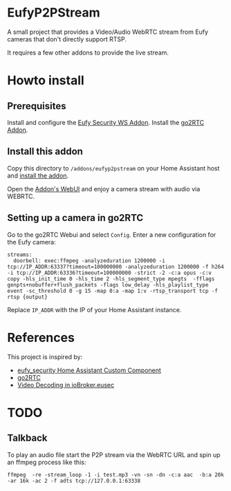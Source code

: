 # EufyP2PStream

A small project that provides a Video/Audio WebRTC stream from Eufy cameras that don't directly support RTSP.

It requires a few other addons to provide the live stream.

# Howto install

## Prerequisites
Install and configure the [Eufy Security WS Addon](https://github.com/bropat/hassio-eufy-security-ws).
Install the [go2RTC Addon](https://github.com/AlexxIT/go2rtc).

## Install this addon
Copy this directory to `/addons/eufyp2pstream` on your Home Assistant host and [install the addon](https://my.home-assistant.io/redirect/supervisor_addon/?addon=local_eufyp2pstream).

Open the [Addon's WebUI](https://my.home-assistant.io/redirect/supervisor_ingress/?addon=local_eufyp2pstream) and enjoy a camera stream with audio via WEBRTC.

## Setting up a camera in go2RTC

Go to the go2RTC Webui and select `Config`. Enter a new configuration for the Eufy camera:
```
streams:
  doorbell: exec:ffmpeg -analyzeduration 1200000 -i tcp://IP_ADDR:63337?timeout=100000000 -analyzeduration 1200000 -f h264 -i tcp://IP_ADDR:63336?timeout=100000000 -strict -2 -c:a opus -c:v copy -hls_init_time 0 -hls_time 2 -hls_segment_type mpegts  -fflags genpts+nobuffer+flush_packets -flags low_delay -hls_playlist_type event -sc_threshold 0 -g 15 -map 0:a -map 1:v -rtsp_transport tcp -f rtsp {output}
```
Replace `IP_ADDR` with the IP of your Home Assistant instance. 

# References
This project is inspired by:

- [eufy_security Home Assistant Custom Component](https://github.com/fuatakgun/eufy_security)
- [go2RTC](https://github.com/AlexxIT/go2rtc)
- [Video Decoding in ioBroker.eusec](https://github.com/bropat/ioBroker.eusec/blob/0a15e1d125f4fd00144af66d57d8d738140ea619/src/lib/eufy-security/video.ts#L14-L65
)

# TODO

## Talkback

To play an audio file start the P2P stream via the WebRTC URL and spin up an ffmpeg process like this:

`ffmpeg  -re -stream_loop -1 -i test.mp3 -vn -sn -dn -c:a aac  -b:a 20k -ar 16k -ac 2 -f adts tcp://127.0.0.1:63338`
